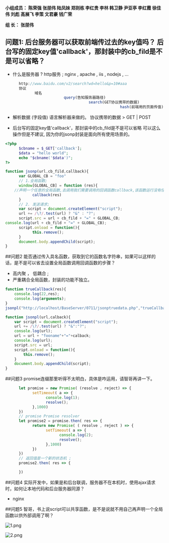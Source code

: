

**小组成员： 陈荣强 张朋伟 陆凤妹  郑则栋 李红贵 李林 韩卫静 尹亚亭 李红霞  徐佳伟  刘彪  高展飞 李策  文君豪 钱广荣**

**组       长： 张朋伟**


## 问题1: 后台服务器可以获取前端传过去的key值吗？ 后台写的固定key值'callback'，那封装中的cb_fild是不是可以省略？

* 什么是服务器 ? http服务 ;  nginx , apache , iis , nodejs , ...
```javascript
      http://www.baidu.com/v2/search?wd=hello&p=10#aaa
      协议  
             域名 
                          query(告知服务器路径)
                                     search(GET协议携带的数据) 
                                                   hash(前端用的页面传值)
```
* 解析数据 (字段值) 语言解析器来做的。
      协议携带的数据 > GET | POST 


* 后台写的固定key值'callback'，那封装中的cb_fild是不是可以省略
      可以这么操作但是不建议, 因为你的jsonp封装是面向所有使用场景的。
```php
<?php
      $cbname = $_GET['callback'];
      $data = "hello world";
      echo "$cbname('$data')";
?>
```
```javascript
function jsonp(url,cb_fild,callback){
      var GLOBAL_CB = "foo"
      // 1.全局函数;
      window[GLOBAL_CB] = function (res){
	//声明一个任意的全局函数,去调用我们需要调用的回调函数callback,该函数运行没有任何结果，只是用来传值
            callback(res)
      }
      // 2. 发送请求; 
      var script = document.createElement("script");
      url += /\?/.test(url) ? "&" : "?";
      script.src = url + cb_fild + "=" + GLOBAL_CB;
console.log(url + cb_fild + "=" + GLOBAL_CB);
      script.onload = function(){
            this.remove();
      }
      document.body.appendChild(script);
}
```


##问题2 能否通过传入具名函数，获取到它的函数名字符串，如果可以这样的话，是不是可以省去设置全局函数调用回调函数的步骤？

* 高内聚 ， 低耦合 ;
* 严重耦合全局函数，封装的功能不独立。
  
```javascript
function trueCallback(res){
    console.log(22,res);
    console.log(arguments);
}
jsonpl("http://localhost/BaseServer/0711/jsonptruedata.php","trueCallback");

function jsonpl(url,calback){
    var script = document.createElement("script");
    url += /\?/.test(url) ? "&":"?";
    console.log(url);
    url = url + "fooname"+"="+calback;
    console.log(url);
    script.src = url;
    script.onload = function(){
        this.remove();
    }
    document.body.appendChild(script);
}
```

##问题3 promise连缀那里听得不太明白，具体是咋运用，请智哥再讲一下。
```javascript
      let promise = new Promise( (resolve , reject) => {
            setTimeout( a => {
                  console.log(1);
                  resolve();
            },1000)
      })
      // promise Promise resolver 
      let promise2 = promise.then( res => {
            return new Promise( ( resolve , reject ) => {
                  setTimeout( a => {
                        console.log(2);
                        resolve();
                  },1000)
            })
      })
      // 返回值是一个新的状态机 ;
      promise2.then( res => {

      })
```

##问题4  实际开发中，如果是和后台联调，服务器不在本机时，使用ajax请求时，如何让本地代码和后台服务器同源？ 

 * nginx 
 

##问题5  智哥，书上说script可以共享函数，是不是说就不用自己再声明一个全局函数以供外部调用了啊？

![1.png](https://upload-images.jianshu.io/upload_images/2845301-72d1ecbb9358c476.png?imageMogr2/auto-orient/strip%7CimageView2/2/w/1240)

![2.png](https://upload-images.jianshu.io/upload_images/2845301-d07b784bcae00a5c.png?imageMogr2/auto-orient/strip%7CimageView2/2/w/1240)
